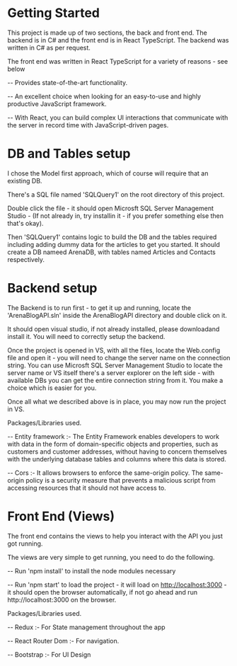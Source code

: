 # Getting Started

This project is made up of two sections, the back and front end. The backend is in C# and the front end is in React TypeScript.
The backend was written in C# as per request.

The front end was written in React TypeScript for a variety of reasons - see below 

-- Provides state-of-the-art functionality.

-- An excellent choice when looking for an easy-to-use and highly productive JavaScript framework.

-- With React, you can build complex UI interactions that communicate with the server in record time with JavaScript-driven pages.

# DB and Tables setup

I chose the Model first approach, which of course will require that an existing DB. 

There's a SQL file named 'SQLQuery1' on the root directory of this project.

Double click the file - it should open Microsft SQL Server Management Studio - (If not already in, try installin it - if you prefer something else then that's okay).

Then 'SQLQuery1' contains logic to build the DB and the tables required including adding dummy data for the articles to get you started. It should create a DB nameed ArenaDB, with tables named Articles and Contacts respectively.

# Backend setup

The Backend is to run first - to get it up and running, locate the 'ArenaBlogAPI.sln' inside the ArenaBlogAPI directory and double click on it.

It should open visual studio, if not already installed, please downloadand install it. You will need to correctly setup the backend.

Once the project is opened in VS, with all the files, locate the Web.config file and open it - you will need to change the server name on the connection string. You can use Microsft SQL Server Management Studio to locate the server name or VS itself
there's a server explorer on the left side - with available DBs you can get the entire connection string from it. You make a choice which is easier for you.

Once all what we described above is in place, you may now run the project in VS. 

Packages/Libraries used. 

-- Entity framework :- The Entity Framework enables developers to work with data in the form of domain-specific objects and properties, such as customers and customer addresses, without having to concern themselves with the underlying database tables and columns where this data is stored.

-- Cors :- It allows browsers to enforce the same-origin policy. The same-origin policy is a security measure that prevents a malicious script from accessing resources that it should not have access to.

# Front End (Views)

The front end contains the views to help you interact with the API you just got running. 

The views are very simple to get running, you need to do the following. 

-- Run 'npm install' to install the node modules necessary

-- Run 'npm start' to load the project - it will load on [http://localhost:3000](http://localhost:3000) - it should open the browser automatically, if not go ahead and run http://localhost:3000 on the browser.

Packages/Libraries used. 

-- Redux :- For State management throughout the app 

-- React Router Dom :- For navigation.

-- Bootstrap :- For UI Design 
